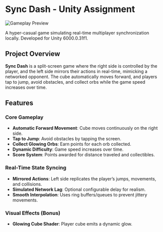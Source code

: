 # Sync Dash - Unity Assignment

![Gameplay Preview](Gameplay.gif) <!-- Replace with actual gameplay media -->

A hyper-casual game simulating real-time multiplayer synchronization locally. Developed for Unity 6000.0.31f1.

## Project Overview
**Sync Dash** is a split-screen game where the right side is controlled by the player, and the left side mirrors their actions in real-time, mimicking a networked opponent. The cube automatically moves forward, and players tap to jump, avoid obstacles, and collect orbs while the game speed increases over time.

## Features
### Core Gameplay
- **Automatic Forward Movement**: Cube moves continuously on the right side.
- **Tap to Jump**: Avoid obstacles by tapping the screen.
- **Collect Glowing Orbs**: Earn points for each orb collected.
- **Dynamic Difficulty**: Game speed increases over time.
- **Score System**: Points awarded for distance traveled and collectibles.

### Real-Time State Syncing
- **Mirrored Actions**: Left side replicates the player’s jumps, movements, and collisions.
- **Simulated Network Lag**: Optional configurable delay for realism.
- **Smooth Interpolation**: Uses ring buffers/queues to prevent jittery movements.

### Visual Effects (Bonus)
- **Glowing Cube Shader**: Player cube emits a dynamic glow.





